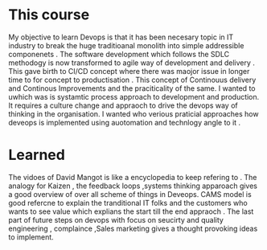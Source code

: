 # This course


My objective to learn Devops is that it has  been necesary topic in IT industry  to break the huge traditioanal monolith into simple addressible componenets . The software development which follows the SDLC methodogy is now transformed to agile way of development and delivery . This gave birth to CI/CD concept where there was maojor issue in longer time to for concept to productisation . This concept of Continouus delivery and Continous Improvements and the praciticality of the same. 
I wanted to uwhich was is systamtic process approach to development and production. It requires a culture change and appraoch to drive the devops way of thinking in the organisation. I wanted who verious praticial approaches how deveops is implemented using auotomation and technlogy angle to it . 

# Learned
The vidoes of David Mangot is like a encyclopedia to keep refering to . The analogy for Kaizen , the feedback loops ,systems thinking apparoach gives a good overview of over all scheme of things in Deveops.
CAMS model is good refercne to explain the tranditional IT folks and the customers who wants to see value which explians the start till the end appraoch . The last part of future steps on devops with focus on seucirty and quality engineering , complaince ,Sales marketing gives a thought provoking ideas to implement. 